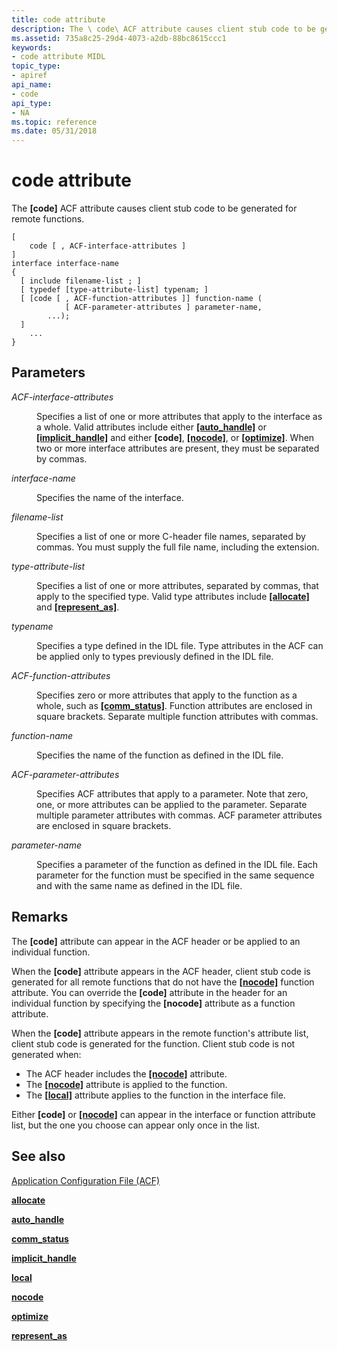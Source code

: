 ```yaml
---
title: code attribute
description: The \ code\ ACF attribute causes client stub code to be generated for remote functions.
ms.assetid: 735a8c25-29d4-4073-a2db-88bc8615ccc1
keywords:
- code attribute MIDL
topic_type:
- apiref
api_name:
- code
api_type:
- NA
ms.topic: reference
ms.date: 05/31/2018
---
```


# code attribute

The **\[code\]** ACF attribute causes client stub code to be generated for remote functions.

``` syntax
[
    code [ , ACF-interface-attributes ] 
] 
interface interface-name
{
  [ include filename-list ; ]
  [ typedef [type-attribute-list] typenam; ]
  [ [code [ , ACF-function-attributes ]] function-name (
            [ ACF-parameter-attributes ] parameter-name,
        ...);
  ]
    ...
}
```

## Parameters

<dl> <dt>

*ACF-interface-attributes* 
</dt> <dd>

Specifies a list of one or more attributes that apply to the interface as a whole. Valid attributes include either [**\[auto\_handle\]**](auto-handle.md) or [**\[implicit\_handle\]**](implicit-handle.md) and either **\[code\]**, [**\[nocode\]**](nocode.md), or [**\[optimize\]**](optimize.md). When two or more interface attributes are present, they must be separated by commas.

</dd> <dt>

*interface-name* 
</dt> <dd>

Specifies the name of the interface.

</dd> <dt>

*filename-list* 
</dt> <dd>

Specifies a list of one or more C-header file names, separated by commas. You must supply the full file name, including the extension.

</dd> <dt>

*type-attribute-list* 
</dt> <dd>

Specifies a list of one or more attributes, separated by commas, that apply to the specified type. Valid type attributes include [**\[allocate\]**](allocate.md) and [**\[represent\_as\]**](represent-as.md).

</dd> <dt>

*typename* 
</dt> <dd>

Specifies a type defined in the IDL file. Type attributes in the ACF can be applied only to types previously defined in the IDL file.

</dd> <dt>

*ACF-function-attributes* 
</dt> <dd>

Specifies zero or more attributes that apply to the function as a whole, such as [**\[comm\_status\]**](comm-status.md). Function attributes are enclosed in square brackets. Separate multiple function attributes with commas.

</dd> <dt>

*function-name* 
</dt> <dd>

Specifies the name of the function as defined in the IDL file.

</dd> <dt>

*ACF-parameter-attributes* 
</dt> <dd>

Specifies ACF attributes that apply to a parameter. Note that zero, one, or more attributes can be applied to the parameter. Separate multiple parameter attributes with commas. ACF parameter attributes are enclosed in square brackets.

</dd> <dt>

*parameter-name* 
</dt> <dd>

Specifies a parameter of the function as defined in the IDL file. Each parameter for the function must be specified in the same sequence and with the same name as defined in the IDL file.

</dd> </dl>

## Remarks

The **\[code\]** attribute can appear in the ACF header or be applied to an individual function.

When the **\[code\]** attribute appears in the ACF header, client stub code is generated for all remote functions that do not have the [**\[nocode\]**](nocode.md) function attribute. You can override the **\[code\]** attribute in the header for an individual function by specifying the **\[nocode\]** attribute as a function attribute.

When the **\[code\]** attribute appears in the remote function's attribute list, client stub code is generated for the function. Client stub code is not generated when:

-   The ACF header includes the [**\[nocode\]**](nocode.md) attribute.
-   The [**\[nocode\]**](nocode.md) attribute is applied to the function.
-   The [**\[local\]**](local.md) attribute applies to the function in the interface file.

Either **\[code\]** or [**\[nocode\]**](nocode.md) can appear in the interface or function attribute list, but the one you choose can appear only once in the list.

## See also

<dl> <dt>

[Application Configuration File (ACF)](application-configuration-file-acf-.md)
</dt> <dt>

[**allocate**](allocate.md)
</dt> <dt>

[**auto\_handle**](auto-handle.md)
</dt> <dt>

[**comm\_status**](comm-status.md)
</dt> <dt>

[**implicit\_handle**](implicit-handle.md)
</dt> <dt>

[**local**](local.md)
</dt> <dt>

[**nocode**](nocode.md)
</dt> <dt>

[**optimize**](optimize.md)
</dt> <dt>

[**represent\_as**](represent-as.md)
</dt> </dl>

 

 




